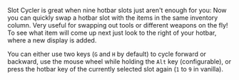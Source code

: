 Slot Cycler is great when nine hotbar slots just aren't enough for you: Now you can quickly swap a hotbar slot with the items in the same inventory column. Very useful for swapping out tools or different weapons on the fly! To see what item will come up next just look to the right of your hotbar, where a new display is added.

You can either use two keys (`G` and `H` by default) to cycle forward or backward, use the mouse wheel while holding the `Alt` key (configurable), or press the hotbar key of the currently selected slot again (`1` to `9` in vanilla).
